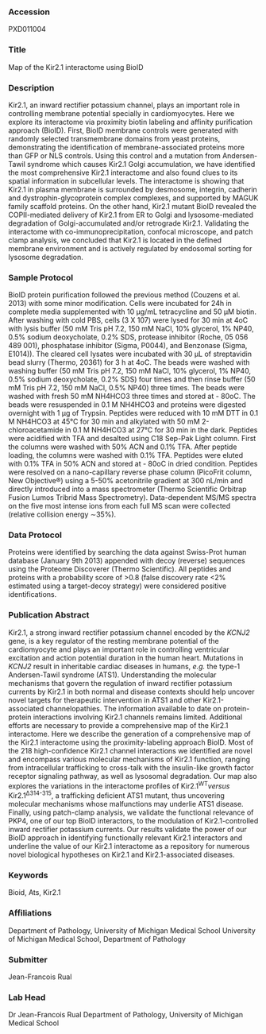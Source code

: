 ### Accession
PXD011004

### Title
Map of the Kir2.1 interactome using BioID

### Description
Kir2.1, an inward rectifier potassium channel, plays an important role in controlling membrane potential specially in cardiomyocytes. Here we explore its interactome via proximity biotin labeling and affinity purification approach (BioID). First, BioID membrane controls were generated with randomly selected transmembrane domains from yeast proteins, demonstrating the identification of membrane-associated proteins more than GFP or NLS controls. Using this control and a mutation from Andersen-Tawil syndrome which causes Kir2.1 Golgi accumulation, we have identified the most comprehensive Kir2.1 interactome and also found clues to its spatial information in subcellular levels. The interactome is showing that Kir2.1 in plasma membrane is surrounded by desmosome, integrin, cadherin and dystrophin-glycoprotein complex complexes, and supported by MAGUK family scaffold proteins. On the other hand, Kir2.1 mutant BioID revealed the COPII-mediated delivery of Kir2.1 from ER to Golgi and lysosome-mediated degradation of Golgi-accumulated and/or retrograde Kir2.1. Validating the interactome with co-immunoprecipitation, confocal microscope, and patch clamp analysis, we concluded that Kir2.1 is located in the defined membrane environment and is actively regulated by endosomal sorting for lysosome degradation.

### Sample Protocol
BioID protein purification followed the previous method (Couzens et al. 2013) with some minor modification. Cells were incubated for 24h in complete media supplemented with 10 µg/mL tetracycline and 50 µM biotin. After washing with cold PBS, cells (3 X 107) were lysed for 30 min at 4oC with lysis buffer (50 mM Tris pH 7.2, 150 mM NaCl, 10% glycerol, 1% NP40, 0.5% sodium deoxycholate, 0.2% SDS, protease inhibitor (Roche, 05 056 489 001), phosphatase inhibitor (Sigma, P0044), and Benzonase (Sigma, E1014)). The cleared cell lysates were incubated with 30 μL of streptavidin bead slurry (Thermo, 20361) for 3 h at 4oC. The beads were washed with washing buffer (50 mM Tris pH 7.2, 150 mM NaCl, 10% glycerol, 1% NP40, 0.5% sodium deoxycholate, 0.2% SDS) four times and then rinse buffer (50 mM Tris pH 7.2, 150 mM NaCl, 0.5% NP40) three times. The beads were washed with fresh 50 mM NH4HCO3 three times and stored at - 80oC. The beads were resuspended in 0.1 M NH4HCO3 and proteins were digested overnight with 1 µg of Trypsin. Peptides were reduced with 10 mM DTT in 0.1 M NH4HCO3 at 45°C for 30 min and alkylated with 50 mM 2-chloroacetamide in 0.1 M NH4HCO3 at 27°C for 30 min in the dark. Peptides were acidified with TFA and desalted using C18 Sep-Pak Light column. First the columns were washed with 50% ACN and 0.1% TFA. After peptide loading, the columns were washed with 0.1% TFA. Peptides were eluted with 0.1% TFA in 50% ACN and stored at - 80oC in dried condition. Peptides were resolved on a nano-capillary reverse phase column (PicoFrit column, New Objective®) using a 5-50% acetonitrile gradient at 300 nL/min and directly introduced into a mass spectrometer (Thermo Scientific Orbitrap Fusion Lumos Tribrid Mass Spectrometry). Data-dependent MS/MS spectra on the five most intense ions from each full MS scan were collected (relative collision energy ∼35%).

### Data Protocol
Proteins were identified by searching the data against Swiss-Prot human database (January 9th 2013) appended with decoy (reverse) sequences using the Proteome Discoverer (Thermo Scientific). All peptides and proteins with a probability score of >0.8 (false discovery rate <2% estimated using a target-decoy strategy) were considered positive identifications.

### Publication Abstract
Kir2.1, a strong inward rectifier potassium channel encoded by the <i>KCNJ2</i> gene, is a key regulator of the resting membrane potential of the cardiomyocyte and plays an important role in controlling ventricular excitation and action potential duration in the human heart. Mutations in <i>KCNJ2</i> result in inheritable cardiac diseases in humans, <i>e.g.</i> the type-1 Andersen-Tawil syndrome (ATS1). Understanding the molecular mechanisms that govern the regulation of inward rectifier potassium currents by Kir2.1 in both normal and disease contexts should help uncover novel targets for therapeutic intervention in ATS1 and other Kir2.1-associated channelopathies. The information available to date on protein-protein interactions involving Kir2.1 channels remains limited. Additional efforts are necessary to provide a comprehensive map of the Kir2.1 interactome. Here we describe the generation of a comprehensive map of the Kir2.1 interactome using the proximity-labeling approach BioID. Most of the 218 high-confidence Kir2.1 channel interactions we identified are novel and encompass various molecular mechanisms of Kir2.1 function, ranging from intracellular trafficking to cross-talk with the insulin-like growth factor receptor signaling pathway, as well as lysosomal degradation. Our map also explores the variations in the interactome profiles of Kir2.1<sup>WT</sup><i>versus</i> Kir2.1<sup>&#x394;314-315</sup>, a trafficking deficient ATS1 mutant, thus uncovering molecular mechanisms whose malfunctions may underlie ATS1 disease. Finally, using patch-clamp analysis, we validate the functional relevance of PKP4, one of our top BioID interactors, to the modulation of Kir2.1-controlled inward rectifier potassium currents. Our results validate the power of our BioID approach in identifying functionally relevant Kir2.1 interactors and underline the value of our Kir2.1 interactome as a repository for numerous novel biological hypotheses on Kir2.1 and Kir2.1-associated diseases.

### Keywords
Bioid, Ats, Kir2.1

### Affiliations
Department of Pathology, University of Michigan Medical School
University of Michigan Medical School, Department of Pathology

### Submitter
Jean-Francois Rual

### Lab Head
Dr Jean-Francois Rual
Department of Pathology, University of Michigan Medical School


